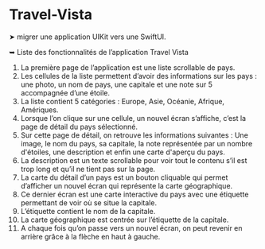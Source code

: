 # Travel-Vista
➤ migrer une application UIKit vers une SwiftUI.

➥ Liste des fonctionnalités de l’application Travel Vista
1. La première page de l’application est une liste scrollable de pays.
2. Les cellules de la liste permettent d’avoir des informations sur les
pays : une photo, un nom de pays, une capitale et une note sur 5
accompagnée d’une étoile.
3. La liste contient 5 catégories : Europe, Asie, Océanie, Afrique,
Amériques.
4. Lorsque l’on clique sur une cellule, un nouvel écran s’affiche, c’est la
page de détail du pays sélectionné.
5. Sur cette page de détail, on retrouve les informations suivantes : Une
image, le nom du pays, sa capitale, la note représentée par un
nombre d'étoiles, une description et enfin une carte d'aperçu du
pays.
6. La description est un texte scrollable pour voir tout le contenu s’il est
trop long et qu’il ne tient pas sur la page.
7. La carte du détail d’un pays est un bouton cliquable qui permet
d’afficher un nouvel écran qui représente la carte géographique.
8. Ce dernier écran est une carte interactive du pays avec une étiquette
permettant de voir où se situe la capitale.
9. L’étiquette contient le nom de la capitale.
10. La carte géographique est centrée sur l’étiquette de la capitale.
11. A chaque fois qu’on passe vers un nouvel écran, on peut revenir en
arrière grâce à la flèche en haut à gauche.
